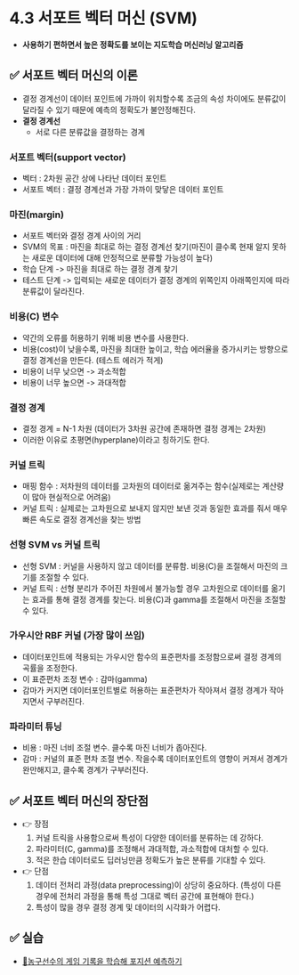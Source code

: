 # 4.3 서포트 벡터 머신 (SVM)
- **사용하기 편하면서 높은 정확도를 보이는 지도학습 머신러닝 알고리즘**

## ✅ 서포트 벡터 머신의 이론
- 결정 경계선이 데이터 포인트에 가까이 위치할수록 조금의 속성 차이에도 분류값이 달라질 수 있기 때문에 예측의 정확도가 불안정해진다.
- **결정 경계선**
	- 서로 다른 분류값을 결정하는 경계
### 서포트 벡터(support vector)
- 벡터 : 2차원 공간 상에 나타난 데이터 포인트
- 서포트 벡터 : 결정 경계선과 가장 가까이 맞닿은 데이터 포인트

### 마진(margin)
- 서포트 벡터와 결정 경계 사이의 거리
- SVM의 목표 : 마진을 최대로 하는 결정 경계선 찾기(마진이 클수록 현재 알지 못하는 새로운 데이터에 대해 안정적으로 분류할 가능성이 높다)
- 학습 단계 -> 마진을 최대로 하는 결정 경계 찾기
- 테스트 단계 -> 입력되는 새로운 데이터가 결정 경계의 위쪽인지 아래쪽인지에 따라 분류값이 달라진다. 

### 비용(C) 변수
- 약간의 오류를 허용하기 위해 비용 변수를 사용한다.
- 비용(cost)이 낮을수록, 마진을 최대한 높이고, 학습 에러율을 증가시키는 방향으로 결정 경계선을 만든다. (테스트 에러가 적게)
- 비용이 너무 낮으면 -> 과소적합
- 비용이 너무 높으면 -> 과대적합

### 결정 경계
- 결정 경계 = N-1 차원 (데이터가 3차원 공간에 존재하면 결정 경계는 2차원)
- 이러한 이유로 초평면(hyperplane)이라고 칭하기도 한다.

### 커널 트릭
- 매핑 함수 : 저차원의 데이터를 고차원의 데이터로 옮겨주는 함수(실제로는 계산량이 많아 현실적으로 어려움)
- 커널 트릭 : 실제로는 고차원으로 보내지 않지만 보낸 것과 동일한 효과를 줘서 매우 빠른 속도로 결정 경계선을 찾는 방법

### 선형 SVM vs 커널 트릭
- 선형 SVM : 커널을 사용하지 않고 데이터를 분류함. 비용(C)을 조절해서 마진의 크기를 조절할 수 있다.
- 커널 트릭 : 선형 분리가 주어진 차원에서 불가능할 경우 고차원으로 데이터를 옮기는 효과를 통해 결정 경계를 찾는다. 비용(C)과 gamma를 조절해서 마진을 조절할 수 있다.

### 가우시안 RBF 커널 (가장 많이 쓰임)
- 데이터포인트에 적용되는 가우시안 함수의 표준편차를 조정함으로써 결정 경계의 곡률을 조정한다. 
- 이 표준편차 조정 변수 : 감마(gamma)
- 감마가 커지면 데이터포인트별로 허용하는 표준편차가 작아져서 결정 경계가 작아지면서 구부러진다.

### 파라미터 튜닝
- 비용 : 마진 너비 조절 변수. 클수록 마진 너비가 좁아진다.
- 감마 : 커널의 표준 편차 조절 변수. 작을수록 데이터포인트의 영향이 커져서 경계가 완만해지고, 클수록 경계가 구부러진다.

## ✅ 서포트 벡터 머신의 장단점
- 👉 장점
	1. 커널 트릭을 사용함으로써 특성이 다양한 데이터를 분류하는 데 강하다.
	2. 파라미터(C, gamma)를 조정해서 과대적합, 과소적합에 대처할 수 있다.
	3. 적은 한습 데이터로도 딥러닝만큼 정확도가 높은 분류를 기대할 수 있다.
- 👉 단점
	1. 데이터 전처리 과정(data preprocessing)이 상당히 중요하다. (특성이 다른 경우에 전처리 과정을 통해 특성 그대로 벡터 공간에 표현해야 한다.)
	2. 특성이 많을 경우 결정 경계 및 데이터의 시각화가 어렵다.

	
## ✅ 실습
- [🏀농구선수의 게임 기록을 학습해 포지션 예측하기](./SVM실습.ipynb)